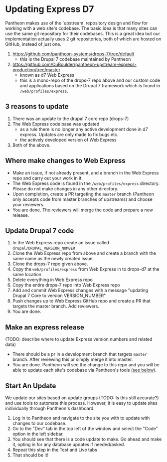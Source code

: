 # Updating Express D7

Pantheon makes use of the 'upstream' repository design and flow for working with a web site's codebase. The basic idea is that many sites can use the same git repository for their codebases. This is a great idea but our implementation actually uses 2 git repositories, both of which are hosted on GitHub, instead of just one.

1. https://github.com/pantheon-systems/drops-7/tree/default
    - this is the Drupal 7 codebase maintained by Pantheon
2. https://github.com/CuBoulder/pantheon-upstream-express-production/tree/master
    - known as d7 Web Express
    - this is a mono-repo of the drops-7 repo above and our custom code and applications based on the Drupal 7 framework which is found in `/web/profiles/express`.

## 3 reasons to update

1. There was an update to the drupal 7 core repo (drops-7)
2. The Web Express code base was updated
    - as a rule there is no longer any active development done in d7 express. Updates are only made to fix bugs etc.
    - the actively developed version of Web Express
3. Both of the above.

## Where make changes to Web Express

- Make an issue, if not already present, and a branch in the Web Express repo and carry out your work in it.
- The Web Express code is found in the `/web/profiles/express` directory. Please do not make changes in any other directory.
- Upon completion, create a PR targeting the `master` branch (Pantheon only accepts code from master branches of upstreams) and choose your reviewers.
- You are done. The reviewers will merge the code and prepare a new release.

## Update Drupal 7 code

1. In the Web Express repo create an issue called `drupal/DRUPAL_VERSION_NUMBER`
2. Clone the Web Express repo from above and create a branch with the same name as the newly created issue.
1. Clone the drops-7 repo given above.
4. Copy the `web/profiles/express` from Web Express in to drops-d7 at the same location
5. Delete everything in Web Express repo
6. Copy the entire drops-7 repo into Web Express repo
7. Add and commit Web Express changes with a message "updating Drupal 7 Core to version VERSION_NUMBER"
8. Push changes up to Web Express GitHub repo and create a PR that targets the master branch. Add reviewers.
9. You are done.

## Make an express release
(TODO: describe where to update Express version numbers and related data)

- There should be a pr in a development branch that targets `master` branch. After reviewing this pr simply merge it into master.
- You are done. Pantheon will see the change to this repo and you will be able to update each site's codebase via Pantheon's tools [(see below)](#start_an_update).

## Start An Update

We update our sites based on update groups (TODO: Is this still accurate?) and use tools to automate this process. However, it is easy to update sites individually through Pantheon's dashboard.

1. Log in to Pantheon and navigate to the site you with to update with changes to our codebase.
2. Go to the "Dev" tab in the top left of the window and select the "Code" option in the left sidebar.
3. You should see that there is a code update to make. Go ahead and make it, opting in for any database updates if needed/asked.
4. Repeat this step in the Test and Live tabs
5. That should be it!